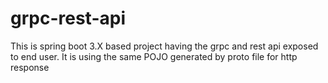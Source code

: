 # grpc-rest-api
This  is spring boot 3.X based project having the grpc and rest api exposed to end user. It is using the same POJO generated by proto file for http response
